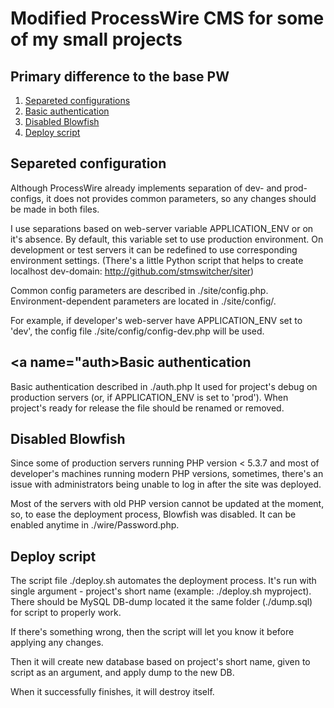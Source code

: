 # Modified ProcessWire CMS for some of my small projects

## Primary difference to the base PW

1. [Separeted configurations](#config)
2. [Basic authentication](#auth)
3. [Disabled Blowfish](#blowfish)
4. [Deploy script](#deploy)

## <a name="config"></a>Separeted configuration

Although ProcessWire already implements separation of dev- and prod-configs, it does not 
provides common parameters, so any changes should be made in both files.

I use separations based on web-server variable APPLICATION_ENV or on it's absence. By default,
this variable set to use production environment. On development or test servers it can be redefined
to use corresponding environment settings.
(There's a little Python script that helps to create localhost dev-domain: http://github.com/stmswitcher/siter)

Common config parameters are described in ./site/config.php. Environment-dependent parameters are located
in ./site/config/.

For example, if developer's web-server have APPLICATION_ENV set to 'dev', the config file ./site/config/config-dev.php
will be used.

## <a name="auth></a>Basic authentication

Basic authentication described in ./auth.php
It used for project's debug on production servers (or, if APPLICATION_ENV is set to 'prod').
When project's ready for release the file should be renamed or removed.

## <a name="blowfish"></a>Disabled Blowfish

Since some of production servers running PHP version < 5.3.7 and most of developer's machines running
modern PHP versions, sometimes, there's an issue with administrators being unable to log in after
the site was deployed.

Most of the servers with old PHP version cannot be updated at the moment, so, to ease the deployment
process, Blowfish was disabled.
It can be enabled anytime in ./wire/Password.php.

## <a name="deploy"></a>Deploy script

The script file ./deploy.sh automates the deployment process.
It's run with single argument - project's short name (example: ./deploy.sh myproject).
There should be MySQL DB-dump located it the same folder (./dump.sql) for script to properly work.

If there's something wrong, then the script will let you know it before applying any changes.

Then it will create new database based on project's short name, given to script as an argument,
and apply dump to the new DB.

When it successfully finishes, it will destroy itself.